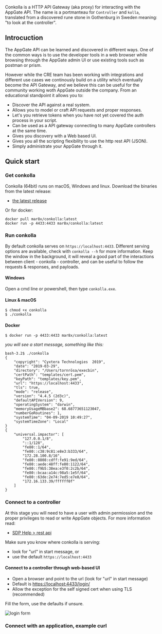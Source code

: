 Conkolla is a HTTP API Gateway (aka proxy) for interacting with the AppGate API. The name is a portmanteau for `Controller` and `kolla`, translated from a discovered rune stone in Gothenburg in Sweden meaning: "to look at the controller".

## Introcuction
The AppGate API can be learned and discovered in different ways. One of the common ways is to use the developer tools in a web browser while browsing through the AppGate admin UI or use existing tools such as postman or prism. 

However while the CRE team has been working with integrations and different use cases we continously build on a utility which eventually become the API Gateway, and we believe this can be useful for the community working woth AppGate outside the company. From an educational standpoint it allows you to:

* Discover the API against a real system.
* Allows you to model or craft API requests and proper responses.
* Let's you retrieve tokens when you have not yet covered the auth process in your script.
* Can be used as a API gateway connecting to many AppGate controllers at the same time.
* Gives you discovery with a Web based UI.
* Gives you all the scripting flexibility to use the http rest API (JSON).
* Simply administrate your AppGate through it.

## Quick start
### Get conkolla
Conkolla (64bit) runs on macOS, Windows and linux. Download the binaries from the latest release:
* [the latest release](https://github.com/Cyxtera/appgate-conkolla/releases/latest)

Or for docker:
```shell
docker pull mar8x/conkolla:latest
docker run -p 4433:4433 mar8x/conkolla:latest
```

### Run conkolla
By default conkolla serves on `https://localhost:4433`. Different serving options are available, check with `conkolla --h` for more information.
Keep the window in the background, it will reveal a good part of the interactions between client - conkolla - controller, and can be useful to follow the requests & responses, and payloads.

#### Windows
Open a cmd line or powershell, then type `conkolla.exe`. 

#### Linux & macOS
```shell
$ chmod +x conkolla
$ ./conkolla
```
#### Docker
```shell
$ docker run -p 4433:4433 mar8x/conkolla:latest
```
*you will see a start message, something like this:*
```shell
bash-3.2$ ./conkolla
{
    "copyright": "Cyxtera Technologies  2019",
    "date": "2019-03-29",
    "directory": "/Users/tornrösa/execbin",
    "certPath": "templates/cert.pem",
    "keyPath": "templates/key.pem",
    "url": "https://localhost:4433",
    "tls": true,
    "mode": "release",
    "version": "4.4.5 (2d3c)",
    "defaultAPIVersion": 9,
    "operatingSystem": "darwin",
    "memoryUsageMBbase2": 68.68773651123047,
    "numberGoRoutines": 1,
    "systemTime": "04-09-2019 10:49:27",
    "systemTimeZone": "Local"
}
{
    "universal.impactor": [
        "127.0.0.1/8",
        "::1/128",
        "fe80::1/64",
        "fe80::c38:9c81:e8e3:b333/64",
        "172.28.100.8/16",
        "fe80::8808:cdff:fe91:9ed/64",
        "fe80::aede:48ff:fe00:1122/64",
        "fe80::f9b5:38ea:e3f0:2c2b/64",
        "fe80::bcaa:a14c:98a5:1e5f/64",
        "fe80::63de:2e74:7ed5:e7e8/64",
        "172.16.133.39/ffffff0f"
    ]
}
```

### Connect to a controller
At this stage you will need to have a user with admin permiossion and the proper privileges to read or write AppGate objects. For more information read:
* [SDP Help > rest api](https://sdphelp.cyxtera.com/adminguide/v4.2/rest-apis.html)

Make sure you know where conkolla is serving:
* look for "url" in start message, or
* use the default `https://localhost:4433`

#### Connect to a controller through web-based UI
* Open a browser and point to the url (look for "url" in start message) 
* Default is [https://localhost:4433/login/](https://localhost:4433/login/)
* Allow the exception for the self signed cert when using TLS (recommended)

Fill the form, use the defaults if unsure.

![login form](https://github.com/Cyxtera/appgate-conkolla/blob/gh-pages/login.png)

### Connect with an application, example curl









